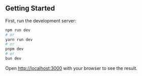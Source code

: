 
## Getting Started

First, run the development server:

```bash
npm run dev
# or
yarn run dev
# or
pnpm dev
# or
bun dev
```

Open [http://localhost:3000](http://localhost:3000) with your browser to see the result.

